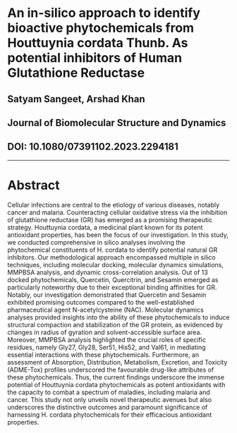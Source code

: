 # An in-silico approach to identify bioactive phytochemicals from Houttuynia cordata Thunb. As potential inhibitors of Human Glutathione Reductase
## Satyam Sangeet, Arshad Khan
## Journal of Biomolecular Structure and Dynamics
## DOI: 10.1080/07391102.2023.2294181

**********************************************************************************************
# Abstract
Cellular infections are central to the etiology of various diseases, notably cancer and malaria. Counteracting cellular oxidative stress via the inhibition of glutathione reductase (GR) has emerged as a promising therapeutic strategy. Houttuynia cordata, a medicinal plant known for its potent antioxidant properties, has been the focus of our investigation. In this study, we conducted comprehensive in silico analyses involving the phytochemical constituents of H. cordata to identify potential natural GR inhibitors. Our methodological approach encompassed multiple in silico techniques, including molecular docking, molecular dynamics simulations, MMPBSA analysis, and dynamic cross-correlation analysis. Out of 13 docked phytochemicals, Quercetin, Quercitrin, and Sesamin emerged as particularly noteworthy due to their exceptional binding affinities for GR. Notably, our investigation demonstrated that Quercetin and Sesamin exhibited promising outcomes compared to the well-established pharmaceutical agent N-acetylcysteine (NAC). Molecular dynamics analyses provided insights into the ability of these phytochemicals to induce structural compaction and stabilization of the GR protein, as evidenced by changes in radius of gyration and solvent-accessible surface area. Moreover, MMPBSA analysis highlighted the crucial roles of specific residues, namely Gly27, Gly28, Ser51, His52, and Val61, in mediating essential interactions with these phytochemicals. Furthermore, an assessment of Absorption, Distribution, Metabolism, Excretion, and Toxicity (ADME-Tox) profiles underscored the favourable drug-like attributes of these phytochemicals. Thus, the current findings underscore the immense potential of Houttuynia cordata phytochemicals as potent antioxidants with the capacity to combat a spectrum of maladies, including malaria and cancer. This study not only unveils novel therapeutic avenues but also underscores the distinctive outcomes and paramount significance of harnessing H. cordata phytochemicals for their efficacious antioxidant properties.
